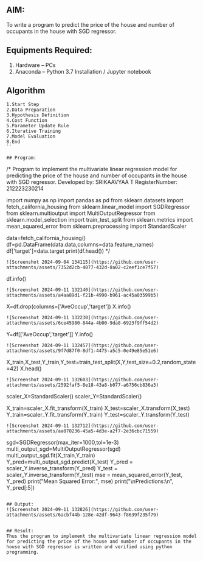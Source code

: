 ## AIM:
To write a program to predict the price of the house and number of occupants in the house with SGD regressor.

## Equipments Required:
1. Hardware – PCs
2. Anaconda – Python 3.7 Installation / Jupyter notebook

## Algorithm
```
1.Start Step
2.Data Preparation
3.Hypothesis Definition
4.Cost Function 
5.Parameter Update Rule 
6.Iterative Training 
7.Model Evaluation 
8.End
``

## Program:
```
/*
Program to implement the multivariate linear regression model for predicting the price of the house and number of occupants in the house with SGD regressor.
Developed by: SRIKAAVYAA T
RegisterNumber:  212223230214

import numpy as np
import pandas as pd
from sklearn.datasets import fetch_california_housing
from sklearn.linear_model import SGDRegressor
from sklearn.multioutput import MultiOutputRegressor
from sklearn.model_selection import train_test_split
from sklearn.metrics import mean_squared_error
from sklearn.preprocessing import StandardScaler

data=fetch_california_housing()
df=pd.DataFrame(data.data,columns=data.feature_names)
df['target']=data.target
print(df.head())
*/
```
![Screenshot 2024-09-04 134115](https://github.com/user-attachments/assets/7352d2cb-4077-432d-8a02-c2eef1ce7f57)

```
df.info()
```
![Screenshot 2024-09-11 132140](https://github.com/user-attachments/assets/a4aa89d1-f21b-4990-b961-ac45a03599b5)
```
X=df.drop(columns=['AveOccup','target'])
X.info()
```
![Screenshot 2024-09-11 132230](https://github.com/user-attachments/assets/6ce45980-844a-4b00-9da8-6923f9ff54d2)

```
Y=df[['AveOccup','target']]
Y.info()
```
![Screenshot 2024-09-11 132457](https://github.com/user-attachments/assets/9f7d87f0-8df1-4475-a5c5-0e49e85e51e6)

```
X_train,X_test,Y_train,Y_test=train_test_split(X,Y,test_size=0.2,random_state=42)
X.head()
```
![Screenshot 2024-09-11 132603](https://github.com/user-attachments/assets/2592faf5-8e18-43a8-b077-a6756cb836a3)

```
scaler_X=StandardScaler()
scaler_Y=StandardScaler()

X_train=scaler_X.fit_transform(X_train)
X_test=scaler_X.transform(X_test)
Y_train=scaler_Y.fit_transform(Y_train)
Y_test=scaler_Y.transform(Y_test)
```
![Screenshot 2024-09-11 132712](https://github.com/user-attachments/assets/aa070236-45a5-4d3e-a2f7-2e36cbc71559)
```
sgd=SGDRegressor(max_iter=1000,tol=1e-3)
multi_output_sgd=MultiOutputRegressor(sgd)
multi_output_sgd.fit(X_train,Y_train)
Y_pred=multi_output_sgd.predict(X_test)
Y_pred = scaler_Y.inverse_transform(Y_pred)
Y_test = scaler_Y.inverse_transform(Y_test)
mse = mean_squared_error(Y_test, Y_pred)
print("Mean Squared Error:", mse)
print("\nPredictions:\n", Y_pred[:5])

```

## Output:
![Screenshot 2024-09-11 132826](https://github.com/user-attachments/assets/6acbf44b-128e-42df-9643-f8639f235f79)


## Result:
Thus the program to implement the multivariate linear regression model for predicting the price of the house and number of occupants in the house with SGD regressor is written and verified using python programming.
